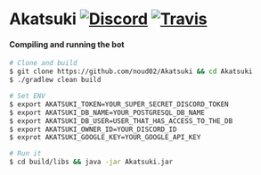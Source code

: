 # Akatsuki [![Discord](https://img.shields.io/discord/246729077128429568.svg?style=flat-square)](https://discord.gg/qngdWCZ) [![Travis](https://img.shields.io/travis/noud02/Akatsuki.svg?style=flat-square)](https://travis-ci.org/noud02/Akatsuki)

#### Compiling and running the bot

```bash
# Clone and build
$ git clone https://github.com/noud02/Akatsuki && cd Akatsuki
$ ./gradlew clean build

# Set ENV
$ export AKATSUKI_TOKEN=YOUR_SUPER_SECRET_DISCORD_TOKEN
$ export AKATSUKI_DB_NAME=YOUR_POSTGRESQL_DB_NAME
$ export AKATSUKI_DB_USER=USER_THAT_HAS_ACCESS_TO_THE_DB
$ export AKATSUKI_OWNER_ID=YOUR_DISCORD_ID
$ exprot AKATSUKI_GOOGLE_KEY=YOUR_GOOGLE_API_KEY

# Run it
$ cd build/libs && java -jar Akatsuki.jar
```